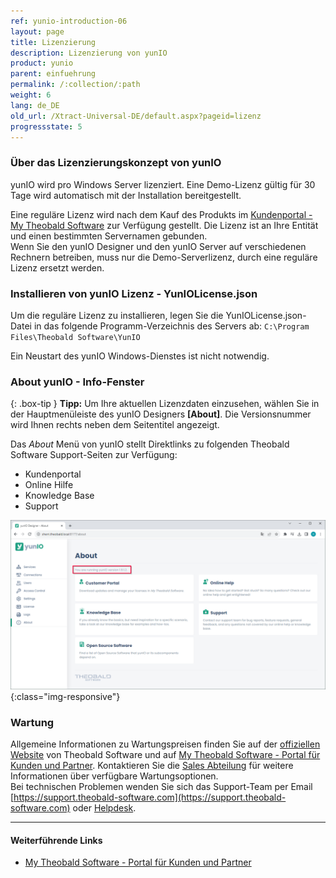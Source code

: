 ```yaml
---
ref: yunio-introduction-06
layout: page
title: Lizenzierung
description: Lizenzierung von yunIO
product: yunio
parent: einfuehrung
permalink: /:collection/:path
weight: 6
lang: de_DE
old_url: /Xtract-Universal-DE/default.aspx?pageid=lizenz
progressstate: 5
---
```


### Über das Lizenzierungskonzept von yunIO
yunIO wird pro Windows Server lizenziert. Eine Demo-Lizenz gültig für 30 Tage wird automatisch mit der Installation bereitgestellt.

Eine reguläre Lizenz wird nach dem Kauf des Produkts im [Kundenportal - My Theobald Software](https://my.theobald-software.com/) zur Verfügung gestellt. 
Die Lizenz ist an Ihre Entität und einen bestimmten Servernamen gebunden.<br>
Wenn Sie den yunIO Designer und den yunIO Server auf verschiedenen Rechnern betreiben, muss nur die Demo-Serverlizenz, durch eine reguläre Lizenz ersetzt werden.
 
### Installieren von yunIO Lizenz - YunIOLicense.json
Um die reguläre Lizenz zu installieren, legen Sie die YunIOLicense.json-Datei in das folgende Programm-Verzeichnis des Servers ab:
`C:\Program Files\Theobald Software\YunIO` <br>

Ein Neustart des yunIO Windows-Dienstes ist nicht notwendig.

### About yunIO - Info-Fenster

{: .box-tip }
**Tipp:** Um Ihre aktuellen Lizenzdaten einzusehen, wählen Sie in der Hauptmenüleiste des yunIO Designers **[About]**.
Die Versionsnummer wird Ihnen rechts neben dem Seitentitel angezeigt.<br>

Das *About* Menü von yunIO stellt Direktlinks zu folgenden Theobald Software Support-Seiten zur Verfügung:
- Kundenportal
- Online Hilfe
- Knowledge Base
- Support

![Demo_License](/img/content/yunio/About.png){:class="img-responsive"}


### Wartung
Allgemeine Informationen zu Wartungspreisen finden Sie auf der [offiziellen Website](https://theobald-software.com/yunio/) von Theobald Software und auf [My Theobald Software - Portal für Kunden und Partner](https://my.theobald-software.com/). 
Kontaktieren Sie die [Sales Abteilung](mailto:sales@theobald-software.com) für weitere Informationen über verfügbare Wartungsoptionen.<br>
Bei technischen Problemen wenden Sie sich das Support-Team per Email [https://support.theobald-software.com](https://support.theobald-software.com) oder [Helpdesk](https://support.theobald-software.com/helpdesk).


****
#### Weiterführende Links
- [My Theobald Software - Portal für Kunden und Partner](https://my.theobald-software.com/)
